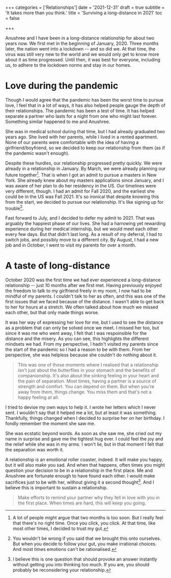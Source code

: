 +++
categories = ['Relationships']
date = '2021-12-31'
draft = true
subtitle = 'It takes more than you think.'
title = 'Surviving a long-distance in 2021'
toc = false

+++

Anushree and I have been in a long-distance relationship for about two years now. We first met in the beginning of January, 2020. Three months later, the nation went into a lockdown -- and so did we. At that time, the virus was still very new to the world and we would only get to know more about it as time progressed. Until then, it was best for everyone, including us, to adhere to the lockdown norms and stay in our homes.

# Love during the pandemic

Though I would agree that the pandemic has been the worst time to pursue love, I feel that in a lot of ways, it has also helped people gauge the depth of their relationships. The pandemic has been a test of time. It has helped separate a partner who lasts for a night from one who might last forever. Something similar happened to me and Anushree. 

She was in medical school during that time, but I had already graduated two years ago. She lived with her parents, while I lived in a rented apartment. None of our parents were comfortable with the idea of having a girlfriend/boyfriend, so we decided to keep our relationship from them (as if the pandemic wasn't enough). 

Despite these hurdles, our relationship progressed pretty quickly. We were already in a relationship in January. By March, we were already planning our future together[^isnt-this-too-soon]. That is when I got an admit to pursue a masters in New York. She already knew about my masters applications since January, and I was aware of her plan to do her residency in the US. Our timelines were very different, though. I had an admit for Fall 2020, and the earliest she could be in the US was Fall 2021. It's so ironical that despite knowing this from the start, we decided to pursue our relationship. It's like signing up for trouble[^signing-up-for-trouble].

[^isnt-this-too-soon]: A lot of people might argue that two months is too soon. But I really feel that there's no right time. Once you click, you click. At that time, like most other times, I decided to trust my gut.
[^signing-up-for-trouble]: You wouldn't be wrong if you said that we brought this onto ourselves. But when you decide to follow your gut, you make irrational choices. And most times emotions can't be rationalised.

Fast forward to July, and I decided to defer my admit to 2021. That was arguably the happiest phase of our lives. She had a harrowing yet rewarding experience during her medical internship, but we would meet each other every few days. But that didn't last long. As a result of my deferral, I had to switch jobs, and possibly move to a different city. By August, I had a new job and in October, I went to visit my parents for over a month. 

# A taste of long-distance

October 2020 was the first time we had ever experienced a long-distance relationship -- just 10 months after we first met. Having previously enjoyed the freedom to talk to my girlfriend freely in my room, I now had to be mindful of my parents. I couldn't talk to her as often, and this was one of the first issues that we faced because of the distance. I wasn't able to get back to her for hours at a stretch. We often talked about how much we missed each other, but that only made things worse. 

It was her way of expressing her love for me, but I used to see the distance as a problem that can only be solved once we meet. I missed her too, but since it was me who went away, I felt that I was respoinsible for the distance and the misery. As you can see, this highlights the different mindsets we had. From my perspective, I hadn't visited my parents since the start of the pandemic so I had a reason to be with them. From her perspective, she was helpless because she couldn't do nothing about it.

> This was one of those moments where I realised that a relationship isn't just about the butterflies in your stomach and the benefits of companionship. It's also about the sinking feeling in your heart and the pain of separation. Most times, having a partner is a source of strength and comfort. You can depend on them. But when you're away from them, things change. You miss them and that's not a happy feeling at all.

I tried to devise my own ways to help it. I wrote her letters which I never sent. I wouldn't say that it helped me a lot, but at least it was something. Thankfully, things changed when I decided to surprise her on her birthday. I fondly remember the moment she saw me. 

She was ecstatic beyond words. As soon as she saw me, she cried out my name in surprise and gave me the tightest hug ever. I could feel the joy and the relief while she was in my arms. I won't lie, but in that moment I felt that the separation was worth it.

A relationship is an emotional roller coaster, indeed. It will make you happy, but it will also make you sad. And when that happens, often times you might question your decision to be in a relationship in the first place. Me and Anushree are fortunate enough to have found each other. I would make sacrifices just to be with her, without giving it a second thought[^sacrifice-without-second-thought]. And I believe this is important to sustain a relationship. 

> Make efforts to remind your partner why they fell in love with you in the first place. When times are hard, this will keep you going.

[^sacrifice-without-second-thought]: I believe this is one question that should provoke an answer instantly without getting you into thinking too much. If you are, you should probably be reconsidering your relationship.